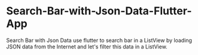 # Search-Bar-with-Json-Data-Flutter-App
Search Bar with Json Data use flutter to search bar in a ListView by loading JSON data from the Internet and let's filter this data in a ListView.
